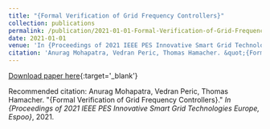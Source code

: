 ```yaml
---
title: "{Formal Verification of Grid Frequency Controllers}"
collection: publications
permalink: /publication/2021-01-01-Formal-Verification-of-Grid-Frequency-Controllers
date: 2021-01-01
venue: 'In {Proceedings of 2021 IEEE PES Innovative Smart Grid Technologies Europe, Espoo}'
citation: 'Anurag Mohapatra, Vedran Peric, Thomas Hamacher. &quot;{Formal Verification of Grid Frequency Controllers}.&quot; <em>In {Proceedings of 2021 IEEE PES Innovative Smart Grid Technologies Europe, Espoo}</em>, 2021.'
---
```


[Download paper here](#){:target='_blank'}

Recommended citation: Anurag Mohapatra, Vedran Peric, Thomas Hamacher. "{Formal Verification of Grid Frequency Controllers}." <em>In {Proceedings of 2021 IEEE PES Innovative Smart Grid Technologies Europe, Espoo}</em>, 2021.
